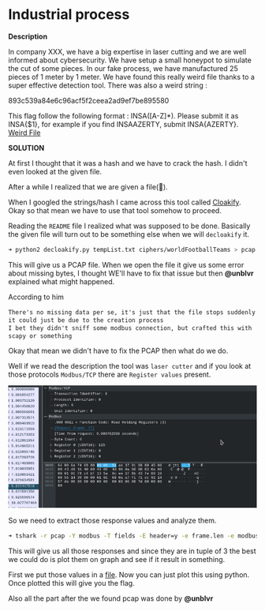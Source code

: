 # Industrial process


__Description__

In company XXX, we have a big expertise in laser cutting and we are well informed about cybersecurity. We have setup a small honeypot to simulate the cut of some pieces. In our fake process, we have manufactured 25 pieces of 1 meter by 1 meter. We have found this really weird file thanks to a super effective detection tool. There was also a weird string :

893c539a84e6c96acf5f2ceea2ad9ef7be895580

This flag follow the following format : INSA([A-Z]*). Please submit it as INSA{$1}, for example if you find INSAAZERTY, submit INSA{AZERTY}. [Weird File](tempList.txt)


__SOLUTION__

At first I thought that it was a hash and we have to crack the hash. I didn't even looked at the given file.

After a while I realized that we are given a file(:facepalm:).

When I googled the strings/hash I came across this tool called [Cloakify](https://github.com/TryCatchHCF/Cloakify/).
Okay so that mean we have to use that tool somehow to proceed.

Reading the `README` file I realized what was supposed to be done.
Basically the given file will turn out to be something else when we will `decloakify` it.

```bash
➜ python2 decloakify.py tempList.txt ciphers/worldFootballTeams > pcap
```

This will give us a PCAP file.
When we open the file it give us some error about missing bytes, I thought WE'll have to fix that issue but then __@unblvr__ explained what might happened.

According to him
```
There's no missing data per se, it's just that the file stops suddenly
it could just be due to the creation process
I bet they didn't sniff some modbus connection, but crafted this with scapy or something
```

Okay that mean we didn't have to fix the PCAP then what do we do.

Well if we read the description the tool was `laser cutter` and if you look at those protocols `Modbus/TCP` there are `Register values` present.

![alt text](bytes.png)

So we need to extract those response values and analyze them.

```bash
➜ tshark -r pcap -Y modbus -T fields -E header=y -e frame.len -e modbus.regval_uint16
```

This will give us all those responses and since they are in tuple of 3 the best we could do is plot them on graph and see if it result in something.

First we put those values in a [file](pdus.txt).
Now you can just plot this using python.
Once plotted this will give you the flag.

Also all the part after the we found pcap was done by __@unblvr__
